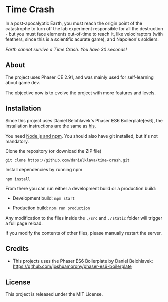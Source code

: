 # Time Crash

In a post-apocalyptic Earth, you must reach the origin point of the catastrophe to turn off the lab experiment responsible for all the destruction - but you must face elements out-of-time to reach it, like velociraptors (with feathers, since this is a scientific acurate game), and Napoleon's soldiers.

_Earth cannot survive a Time Crash. You have 30 seconds!_

## About

The project uses Phaser CE 2.91, and was mainly used for self-learning about game dev.

The objective now is to evolve the project with more features and levels.

## Installation

Since this project uses Daniel Belohlavek's Phaser ES6 Boilerplate[es6], the installation instructions are the same as [his][1].

You need [Node.js and npm](https://nodejs.org/). You should also have git installed, but it's not mandatory.

Clone the repository (or download the ZIP file)

`git clone https://github.com/danielklava/time-crash.git`

Install dependencies by running npm

`npm install`

From there you can run either a development build or a production build:
* Development build:
  `npm start`

* Production build:
  `npm run production`

Any modification to the files inside the `./src` and `./static` folder will trigger a full page reload.

If you modify the contents of other files, please manually restart the server.

## Credits

*  This projects uses the Phaser ES6 Boilerplate by Daniel Belohlavek:
  https://github.com/joshuamorony/phaser-es6-boilerplate

## License

This project is released under the MIT License.

[1]: https://github.com/joshuamorony/phaser-es6-boilerplate/blob/master/README.md "Phaser ES6 Boilerplate"
[2]: www
